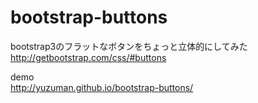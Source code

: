 bootstrap-buttons
=================
bootstrap3のフラットなボタンをちょっと立体的にしてみた  
http://getbootstrap.com/css/#buttons


demo  
http://yuzuman.github.io/bootstrap-buttons/
